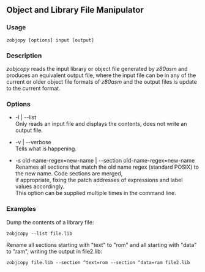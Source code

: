 ## Object and Library File Manipulator

### Usage

    zobjopy [options] input [output]

### Description

*zobjcopy* reads the input library or object file generated by *z80asm* and produces an equivalent output file,
where the input file can be in any of the current or older object file formats of *z80asm* and the output files is
update to the current format.

### Options

* -l | --list  
  Only reads an input file and displays the contents, does not write an output file.

* -v | --verbose  
  Tells what is happening.

* -s old-name-regex=new-name | --section old-name-regex=new-name  
  Renames all sections that match the old name regex (standard POSIX) to the new name. Code sections are merged,  
  if appropriate, fixing the patch addresses of expressions and label values accordingly.  
  This option can be supplied multiple times in the command line.

### Examples

Dump the contents of a library file:
```
zobjcopy --list file.lib
```

Rename all sections starting with "text" to "rom" and all starting with "data" to "ram", writing the output in file2.lib:
```
zobjcopy file.lib --section ^text=rom --section ^data=ram file2.lib
```
